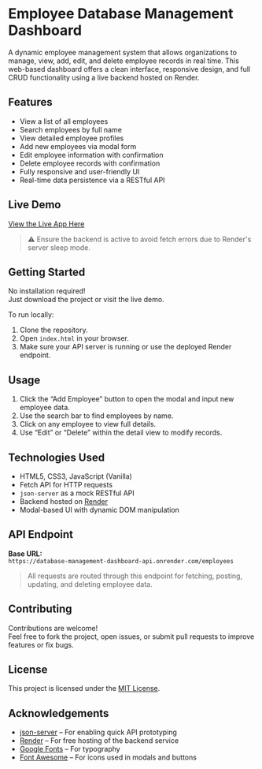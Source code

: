 # Employee Database Management Dashboard

A dynamic employee management system that allows organizations to manage, view, add, edit, and delete employee records in real time. This web-based dashboard offers a clean interface, responsive design, and full CRUD functionality using a live backend hosted on Render.

## Features

- View a list of all employees
- Search employees by full name
- View detailed employee profiles
- Add new employees via modal form
- Edit employee information with confirmation
- Delete employee records with confirmation
- Fully responsive and user-friendly UI
- Real-time data persistence via a RESTful API

## Live Demo

[View the Live App Here](https://austine-john.github.io/database_management/)  
> ⚠️ Ensure the backend is active to avoid fetch errors due to Render's server sleep mode.

## Getting Started

No installation required!  
Just download the project or visit the live demo.

To run locally:
1. Clone the repository.
2. Open `index.html` in your browser.
3. Make sure your API server is running or use the deployed Render endpoint.

## Usage

1. Click the “Add Employee” button to open the modal and input new employee data.
2. Use the search bar to find employees by name.
3. Click on any employee to view full details.
4. Use “Edit” or “Delete” within the detail view to modify records.

## Technologies Used

- HTML5, CSS3, JavaScript (Vanilla)
- Fetch API for HTTP requests
- `json-server` as a mock RESTful API
- Backend hosted on [Render](https://render.com)
- Modal-based UI with dynamic DOM manipulation

## API Endpoint

**Base URL:**  
`https://database-management-dashboard-api.onrender.com/employees`

> All requests are routed through this endpoint for fetching, posting, updating, and deleting employee data.

## Contributing

Contributions are welcome!  
Feel free to fork the project, open issues, or submit pull requests to improve features or fix bugs.

## License

This project is licensed under the [MIT License](LICENSE).

## Acknowledgements

- [json-server](https://github.com/typicode/json-server) – For enabling quick API prototyping  
- [Render](https://render.com) – For free hosting of the backend service  
- [Google Fonts](https://fonts.google.com) – For typography  
- [Font Awesome](https://fontawesome.com) – For icons used in modals and buttons
